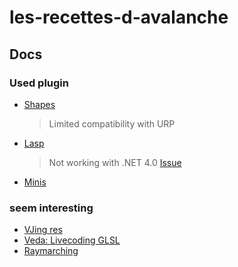 # les-recettes-d-avalanche

## Docs
### Used plugin
* [Shapes](https://acegikmo.com/shapes)
    > Limited compatibility with URP
* [Lasp](https://github.com/keijiro/Lasp)
    > Not working with .NET 4.0 [Issue](https://github.com/keijiro/Lasp/issues/28)
* [Minis](https://github.com/keijiro/Minis)
### seem interesting
* [VJing res](https://medium.com/@amagitakayosi/vj-ing-with-unity-e9736793e979)
* [Veda: Livecoding GLSL](https://github.com/fand/veda#install)
* [Raymarching](https://github.com/hecomi/uRaymarching)

